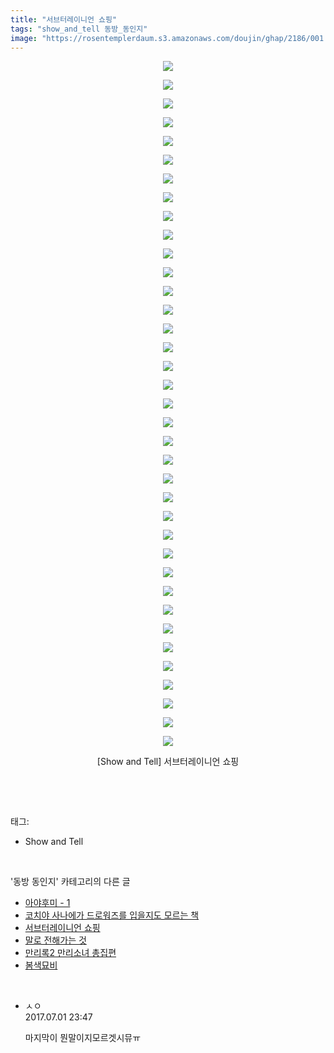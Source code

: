 ```yaml
---
title: "서브터레이니언 쇼핑"
tags: "show_and_tell 동방_동인지"
image: "https://rosentemplerdaum.s3.amazonaws.com/doujin/ghap/2186/001.jpg"
---
```

<div class="article">
<p style="text-align: center; clear: none; float: none;"><img src="{{ site.imgserver10 }}/ghap/2186/001.jpg"/></p>
<p style="text-align: center; clear: none; float: none;"><img src="{{ site.imgserver10 }}/ghap/2186/002.jpg"/></p>
<p style="text-align: center; clear: none; float: none;"><img src="{{ site.imgserver10 }}/ghap/2186/003.jpg"/></p>
<p style="text-align: center; clear: none; float: none;"><img src="{{ site.imgserver10 }}/ghap/2186/004.jpg"/></p>
<p style="text-align: center; clear: none; float: none;"><img src="{{ site.imgserver10 }}/ghap/2186/005.jpg"/></p>
<p style="text-align: center; clear: none; float: none;"><img src="{{ site.imgserver10 }}/ghap/2186/006.jpg"/></p>
<p style="text-align: center; clear: none; float: none;"><img src="{{ site.imgserver10 }}/ghap/2186/007.jpg"/></p>
<p style="text-align: center; clear: none; float: none;"><img src="{{ site.imgserver10 }}/ghap/2186/008.jpg"/></p>
<p style="text-align: center; clear: none; float: none;"><img src="{{ site.imgserver10 }}/ghap/2186/009.jpg"/></p>
<p style="text-align: center; clear: none; float: none;"><img src="{{ site.imgserver10 }}/ghap/2186/010.jpg"/></p>
<p style="text-align: center; clear: none; float: none;"><img src="{{ site.imgserver10 }}/ghap/2186/011.jpg"/></p>
<p style="text-align: center; clear: none; float: none;"><img src="{{ site.imgserver10 }}/ghap/2186/012.jpg"/></p>
<p style="text-align: center; clear: none; float: none;"><img src="{{ site.imgserver10 }}/ghap/2186/013.jpg"/></p>
<p style="text-align: center; clear: none; float: none;"><img src="{{ site.imgserver10 }}/ghap/2186/014.jpg"/></p>
<p style="text-align: center; clear: none; float: none;"><img src="{{ site.imgserver10 }}/ghap/2186/015.jpg"/></p>
<p style="text-align: center; clear: none; float: none;"><img src="{{ site.imgserver10 }}/ghap/2186/016.jpg"/></p>
<p style="text-align: center; clear: none; float: none;"><img src="{{ site.imgserver10 }}/ghap/2186/017.jpg"/></p>
<p style="text-align: center; clear: none; float: none;"><img src="{{ site.imgserver10 }}/ghap/2186/018.jpg"/></p>
<p style="text-align: center; clear: none; float: none;"><img src="{{ site.imgserver10 }}/ghap/2186/019.jpg"/></p>
<p style="text-align: center; clear: none; float: none;"><img src="{{ site.imgserver10 }}/ghap/2186/020.jpg"/></p>
<p style="text-align: center; clear: none; float: none;"><img src="{{ site.imgserver10 }}/ghap/2186/021.jpg"/></p>
<p style="text-align: center; clear: none; float: none;"><img src="{{ site.imgserver10 }}/ghap/2186/022.jpg"/></p>
<p style="text-align: center; clear: none; float: none;"><img src="{{ site.imgserver10 }}/ghap/2186/023.jpg"/></p>
<p style="text-align: center; clear: none; float: none;"><img src="{{ site.imgserver10 }}/ghap/2186/024.jpg"/></p>
<p style="text-align: center; clear: none; float: none;"><img src="{{ site.imgserver10 }}/ghap/2186/025.jpg"/></p>
<p style="text-align: center; clear: none; float: none;"><img src="{{ site.imgserver10 }}/ghap/2186/026.jpg"/></p>
<p style="text-align: center; clear: none; float: none;"><img src="{{ site.imgserver10 }}/ghap/2186/027.jpg"/></p>
<p style="text-align: center; clear: none; float: none;"><img src="{{ site.imgserver10 }}/ghap/2186/028.jpg"/></p>
<p style="text-align: center; clear: none; float: none;"><img src="{{ site.imgserver10 }}/ghap/2186/029.jpg"/></p>
<p style="text-align: center; clear: none; float: none;"><img src="{{ site.imgserver10 }}/ghap/2186/030.jpg"/></p>
<p style="text-align: center; clear: none; float: none;"><img src="{{ site.imgserver10 }}/ghap/2186/031.jpg"/></p>
<p style="text-align: center; clear: none; float: none;"><img src="{{ site.imgserver10 }}/ghap/2186/032.jpg"/></p>
<p style="text-align: center; clear: none; float: none;"><img src="{{ site.imgserver10 }}/ghap/2186/033.jpg"/></p>
<p style="text-align: center; clear: none; float: none;"><img src="{{ site.imgserver10 }}/ghap/2186/034.jpg"/></p>
<p style="text-align: center; clear: none; float: none;"><img src="{{ site.imgserver10 }}/ghap/2186/035.jpg"/></p>
<p style="text-align: center; clear: none; float: none;"><img src="{{ site.imgserver10 }}/ghap/2186/036.jpg"/></p>
<p style="text-align: center; clear: none; float: none;"><img src="{{ site.imgserver10 }}/ghap/2186/037.jpg"/></p>
<p style="text-align: center; clear: none; float: none;">[Show and Tell] 서브터레이니언 쇼핑</p>
<p><br/></p>
</div><br/>
<div class="tagTrail">
<p>태그: </p>
<ul>
<li>Show and Tell</li>
</ul>
</div><br/>
<div class="another">
<p>'동방 동인지' 카테고리의 다른 글</p>
<ul>
<li><a href="/ghap_2189">아야후미 - 1</a></li>
<li><a href="/ghap_2187">코치야 사나에가 드로워즈를 입을지도 모르는 책</a></li>
<li><a href="/ghap_2186">서브터레이니언 쇼핑</a></li>
<li><a href="/ghap_2185">말로 전해가는 것</a></li>
<li><a href="/ghap_2184">만리록2  만리소녀 총집편</a></li>
<li><a href="/ghap_2181">봄색묘비</a></li>
</ul>
</div><br/>
<div class="cb_module cb_fluid">
<div class="cb_wrt cb_profile">
<div class="comment">
<ul>
<li class="cb_thumb_off" id="comment15027129">
<div class="cb_comment_area">
<div class="cb_info_area">
<div class="cb_section">
<span class="cb_nick_name">ㅅㅇ</span>
</div>
<div class="cb_section">
<span class="cb_date">2017.07.01 23:47 </span>
</div>
</div>
<div class="cb_dsc_comment">
<p class="cb_dsc">
											마지막이 뭔말이지모르겟시뮤ㅠ
										</p>
</div>
</div></li>
</ul>
</div>
</div><!-- commentList close -->
</div><br/>
